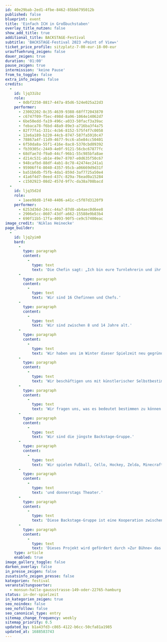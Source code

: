 ```yaml
---
id: 40e29bab-2ed1-4fbe-8462-85bb6795012b
published: false
blueprint: event
title: 'Einfach ICH in Großbuchstaben'
overlay_title_nutzen: false
show_add_title: true
additional_title: BACKSTAGE-Festival
subtitle: 'BACKSTAGE-Festival 2023 »Point of View«'
ticket_price_profile: sitzplatz-7-00-eur-18-00-eur
urauffuehrung_zeigen: false
dauer_zeigen: true
duration: '01:00'
pause_zeigen: true
intermission: 'keine Pause'
from_to_toggle: false
extra_info_zeigen: false
credits:
  -
    id: ljq33ibz
    role:
      - 0dbf2250-8817-447a-85d6-524e025a22d3
    performer:
      - 23002202-8c35-4639-9388-68ff72043870
      - c6747f09-f5ec-498d-8a96-1064e14062d7
      - 6be50edd-fa19-496c-a033-50facf3a39ac
      - febaca78-f6bd-48a9-89e3-a716ba3f4a75
      - 82f77fa1-331c-4cb6-8152-575f4f7c0058
      - 12e6a189-b220-44cb-8747-587fa5910c47
      - 78867a4f-11d9-4677-9cc6-a5e84cc50401
      - 6f50da8a-55f1-416e-8ac8-5370cbd09392
      - fb39305c-2449-4e0f-9121-56cbc67877fc
      - 68dfae7d-f9a0-44cf-96b1-55c985bfa8ae
      - d214c531-ab1e-49e7-8707-e0d635f50c67
      - 948cafbd-88df-4ab1-8c78-42474ec241a1
      - 95906ff4-8040-4357-95cb-a06669d9d31f
      - ba51b6db-f5fb-4da1-859d-3af7725a50e4
      - 41a6f4d7-0eed-437c-829a-76ead0a15284
      - c1502923-08d2-457d-9f7c-da38a708bacd
  -
    id: ljq35d2d
    role:
      - 1aee98d8-1f40-4406-a41c-c5f07d3120f9
    performer:
      - 6253d36d-24cc-44a7-87d8-ab4aec0d6ee8
      - 2906e5cc-8607-43df-a662-15588e9b83b4
      - 690f11b5-17fa-4093-90f5-ce9c57400eac
image_credit: 'Niklas Heinecke'
page_builder:
  -
    id: ljq2yim0
    bard:
      -
        type: paragraph
        content:
          -
            type: text
            text: 'Die Chefin sagt: „Ich bin eure Turnlehrerin und ihr macht alles, was ich sage!“. Der Chef sagt: „Wir spielen ein Spiel. Aber nur ich kenne die geheime Regel!“. Die Chefin sagt: „Ihr seid alle Topmodels und hier ist euer Laufsteg!“'
      -
        type: paragraph
        content:
          -
            type: text
            text: 'Wir sind 16 Chefinnen und Chefs.'
      -
        type: paragraph
        content:
          -
            type: text
            text: 'Wir sind zwischen 8 und 14 Jahre alt.'
      -
        type: paragraph
        content:
          -
            type: text
            text: 'Wir haben uns im Winter dieser Spielzeit neu gegründet.'
      -
        type: paragraph
        content:
          -
            type: text
            text: 'Wir beschäftigen uns mit künstlerischer Selbstbestimmung auf der Bühne.'
      -
        type: paragraph
        content:
          -
            type: text
            text: 'Wir fragen uns, was es bedeutet bestimmen zu können und welchen unserer Ideen wir eine Bühne geben wollen.'
      -
        type: paragraph
        content:
          -
            type: text
            text: 'Wir sind die jüngste Backstage-Gruppe.'
      -
        type: paragraph
        content:
          -
            type: text
            text: 'Wir spielen Fußball, Cello, Hockey, Zelda, Minecraft –'
      -
        type: paragraph
        content:
          -
            type: text
            text: 'und donnerstags Theater.'
      -
        type: paragraph
        content:
          -
            type: text
            text: 'Diese Backstage-Gruppe ist eine Kooperation zwischen dem Deutschen Schauspielhaus Hamburg, dem SCHORSCH (Kinder-, Jugend und Familienzentrum in St. Georg) sowie der Stadtteilschule Hamburg-Mitte. Seit November 2022 setzen sich die Kinder mit dem Thema künstlerische Selbstbestimmung auseinander und versuchen, bestehende Machtverhältnisse, zwischen Lehrer*innen und Schüler*innen, Kindern und Erwachsenen, Jurymitgliedern und Kandidaten*innen und vielen mehr auf der Bühne auch mal umzudrehen.'
      -
        type: paragraph
        content:
          -
            type: text
            text: 'Dieses Projekt wird gefördert durch »Zur Bühne« das Förderprogramm des Deutschen Bühnenvereins im Rahmen von »Kultur macht stark. Bündnisse für Bildung«'
    type: article
    enabled: true
image_gallery_toggle: false
darken_overlay: false
in_presse_zeigen: false
zusatsinfo_zeigen_presse: false
kategorien: festival
veranstaltungsoerter:
  - monsun-halle-gaussstrasse-149-oder-22765-hamburg
status: in-der-spielzeit
in_kategorien_zeigen: true
seo_noindex: false
seo_nofollow: false
seo_canonical_type: entry
sitemap_change_frequency: weekly
sitemap_priority: 0.5
updated_by: b1a43fd3-c865-4122-b6cc-50cfa81a1985
updated_at: 1688583743
---
```

